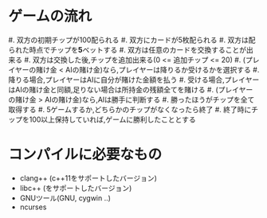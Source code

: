 # ゲームの流れ

#. 双方の初期チップが100配られる
#. 双方にカードが5枚配られる
#. 双方は配られた時点でチップを**5**ベットする
#. 双方は任意のカードを交換することが出来る
#. 双方は交換した後,チップを追加出来る(0 <= 追加チップ <= 20)
#. (プレイヤーの賭け金 < AIの賭け金)なら,プレイヤーは降りるか受けるかを選択する
#. 降りる場合,プレイヤーはAIに自分が賭けた金額を払う
#. 受ける場合,プレイヤーはAIの賭け金と同額,足りない場合は所持金の残額全てを賭ける
#. (プレイヤーの賭け金 > AIの賭け金)なら,AIは勝手に判断する
#. 勝ったほうがチップを全て取得する
#. 5ゲームするか,どちらかのチップがなくなったら終了
#. 終了時にチップを100以上保持していれば,ゲームに勝利したこととする

# コンパイルに必要なもの

* clang++ (c++11をサポートしたバージョン)
* libc++ (<codecvt>をサポートしたバージョン)
* GNUツール(GNU, cygwin ..)
* ncurses
